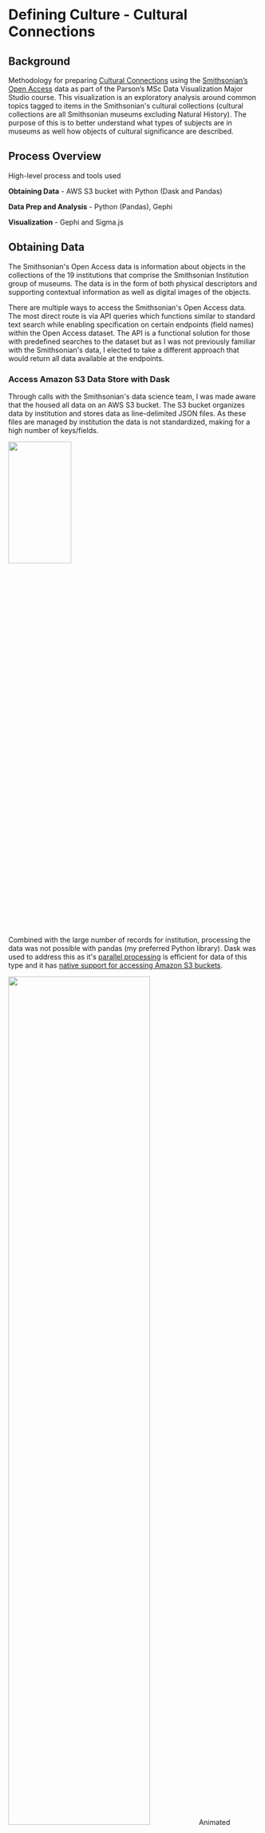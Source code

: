 
# Defining Culture - Cultural Connections
## Background
Methodology for preparing [Cultural Connections](https://justinkraus.github.io/si_meta/topics/) using the [Smithsonian’s Open Access](https://www.si.edu/openaccess) data as part of the Parson’s MSc Data Visualization Major Studio course. This visualization is an exploratory analysis around common topics tagged to items in the Smithsonian's cultural collections (cultural collections are all Smithsonian museums excluding Natural History). The purpose of this is to better understand what types of subjects are in museums as well how objects of cultural significance are described.

## Process Overview
High-level process and tools used

**Obtaining Data** - AWS S3 bucket with Python (Dask and Pandas)

**Data Prep and Analysis** - Python (Pandas), Gephi

**Visualization** - Gephi and Sigma.js

## Obtaining Data
The Smithsonian's Open Access data is information about objects in the collections of the 19 institutions that comprise the Smithsonian Institution group of museums. The data is in the form of both physical descriptors and supporting contextual information as well as digital images of the objects. 

There are multiple ways to access the Smithsonian's Open Access data. The most direct route is via API queries which functions similar to standard text search while enabling specification on certain endpoints (field names) within the Open Access dataset. The API is a functional solution for those with predefined searches to the dataset but as I was not previously familiar with the Smithsonian's data, I elected to take a different approach that would return all data available at the endpoints. 

### Access Amazon S3 Data Store with Dask
Through calls with the Smithsonian's data science team, I was made aware that the housed all data on an AWS S3 bucket. The S3 bucket organizes data by institution and stores data as line-delimited JSON files. As these files are managed by institution the data is not standardized, making for a high number of keys/fields. 

<img src="https://github.com/justinkraus/si_meta/blob/master/pythonAnalysis/1_exploration/si_aws_s3.png" height="25%" width="50%">

Combined with the large number of records for institution, processing the data was not possible with pandas (my preferred Python library). Dask was used to address this as it's [parallel processing](https://blog.dask.org/2017/01/24/dask-custom) is efficient for data of this type and it has [native support for accessing Amazon S3 buckets](https://docs.dask.org/en/latest/remote-data-services.html).

<img src="https://github.com/justinkraus/si_meta/blob/master/pythonAnalysis/1_exploration/grid_search_schedule.gif" height="66%" width="75%">  
Animated example of parallel processing from article above.

### Data Exploration
Initial explorations focused on understanding what metadata endpoints are available in the Smithsonian dataset. For the first visualization I looked at data available in the National Museum of American History (NMAH), this Python script downloads all of the NMAH JSON files available in the NMAH S3 bucket:

[Python Script: download full JSON files in S3 bucket](https://github.com/justinkraus/si_meta/blob/master/pythonAnalysis/1_exploration/smithsonian_API_2.py)

As there are hundreds of the JSON files, I [flattened](https://github.com/amirziai/flatten) a sample of these files into tabular formats to understand which endpoints have metadata populations.

[Python Script: Flatten](https://github.com/justinkraus/si_meta/blob/master/pythonAnalysis/1_exploration/smithsonian_flatten.py)  
[Flat CSV Example](https://github.com/justinkraus/si_meta/blob/master/pythonAnalysis/1_exploration/json_flatten_df_example.csv)

The CSV shows a portion of the files, but of note is that there are 500+ endpoints that could be accessed. Using this as a baseline for analysis was useful as it enabled me to get an understanding of which metadata records are maintained by the Smithsonian.

### Final Data Pull
The previous exploration enabled me to revisit my initial data pulls from the AWS S3 bucket around certain endpoints with better data populations. Essentially instead of pulling all available fields, I edited my script to only target fields with better data populations. While the overall metadata population at the time of these analyses isn't great for Smithsonian Open Access records, it was enough to work with for the data visualizations.  

[Dataset Profile](https://justinkraus.github.io/si_meta/topics/SI_Combined_Profile.html)  
[Python Script: download cultural topics with select endpoints](https://github.com/justinkraus/si_meta/blob/master/pythonAnalysis/1_exploration/si_topics_datapull.py)  
Targets endpoints for topics tagged to items at Smithsonian Cultural Institutions (not natural history museums)  
2.1 million records  
Topics: ~50% populated, 86k distinct  


## Data Prep and Analysis
### Standardization - Library of Congress Classification
Topics tagged to objects at the Smithsonian are largely at the curators discretion, making for high-cardinality (uncommon or unique values) within the topics dataset. Through working with the Smithsonian I learned they leverage the [Library of Congress Classification](https://en.wikipedia.org/wiki/Library_of_Congress_Classification) where possible to standardize topics based on this classification hierarchy. Special thanks to the Smithsonian team for providing this information that allowed me to map some of the unique topics used by individual museums into more general values comparable across institutions.


<img src="https://github.com/justinkraus/si_meta/blob/master/pythonAnalysis/2_analysis/topics/locexample.jpeg" height="25%" width="50%">  

An early example of the Library of Congress Hierarchy which shows how specific topics map into higher-level topics, [image source](https://kimon.hosting.nyu.edu/physical-electrical-digital/items/show/1379)  

[Python Script: Standardize topics](https://github.com/justinkraus/si_meta/blob/master/pythonAnalysis/2_analysis/topics/si_topics_standardize.py)  

### Restructuring by Topic
Knowledge graph's require two tables for visualizing: one which lists the nodes (circles) and a second that lists the edges (lines connecting each circle) between nodes. The second table is based on the graph theory concept of an [adjacency matrix](https://www.wikiwand.com/en/Adjacency_matrix), a basic example shown here:

<img src="https://github.com/justinkraus/si_meta/blob/master/pythonAnalysis/2_analysis/topics/adjMatrix.jpeg" height="66%" width="75%">  
  
The table on the right defines if a line occurs between each node, a version of this is needed to visualize in gephi, [image source](https://www.geeksforgeeks.org/graph-and-its-representations/)

As the initial dataset is structured around museums and objects with corresponding topic tags, there was no relationships connecting the topics. To define the relationships between topics, the data needed to be restructured so that topics were the primary focus and museums defined the relationships.
**Initial Dataset**
| Museum |Topic  |
|--|--|
|Museum#1|Topic#1|
|Museum#2|Topic#1|

**Restructured Dataset**
| Topic | Source| Target |
|--|--|--|
|Topic#1|Museum#1 | Museum#2|

I used Pandas to accomplish this, essentially grouping by topics and adding columns for each museum as a source and target for line. The python script to accomplish this is found here:

[Python Script: filter and restructure data](https://github.com/justinkraus/si_meta/blob/master/pythonAnalysis/2_analysis/topics/si_topics_structure.py)  

## Visualization
[Gephi](https://gephi.org/) was used to position and style the network graph. 
### Positioning
The general approach I took was to first do a packed circle layout which groups topics with other shared topics first, if no shared topics then groups by institution. Colors represent institution, size represents how many museums contain that topic. I did some additional manual positioning to ensure the shared topics were on top with distinct topics being towards the bottom to give a top-down effect to the overall visualization.  
<img src="https://github.com/justinkraus/si_meta/blob/master/pythonAnalysis/2_analysis/topics/packCircle.png" height="66%" width="75%">  

To get the final positions I used the [ForceAtlas 2](https://journals.plos.org/plosone/article?id=10.1371/journal.pone.0098679#:~:text=ForceAtlas2%20is%20a%20force%2Ddirected,local%20and%20global%20adaptive%20temperatures.) expansion method. In Force Atlas 2 variables for the node position formula, like attraction and how fast the nodes move away, are adjustable. Gephi also has forces that detect community clusters but as I had already positioned these with the packed circle it was redundant. In this version you can see an in-progress snapshot of the nodes moving away from each other as the simulation progresses.

<img src="https://github.com/justinkraus/si_meta/blob/master/pythonAnalysis/2_analysis/topics/forceExpansion.png" height="66%" width="75%">  

**Early Iteration**  
In this earlier iterations its easy to see the split of distinct smaller topics used only by an individual institution versus the larger topics present at multiple. I had hoped to visualize topics by number of objects in each museum collection but the National Museum of American History collection far outweighs the number of objects in other collections.  
<img src="https://github.com/justinkraus/si_meta/blob/master/pythonAnalysis/2_analysis/topics/deathstar.png" height="66%" width="75%">  
The [final version](https://justinkraus.github.io/si_meta/topics/) utilizes the export functionality of Gephi that converts the previously discussed tables into a [JSON File](https://github.com/justinkraus/si_meta/blob/master/topics/data.json) that contains the nodes and their relationships. This is usable with [sigma.js](http://sigmajs.org/) as a standalone html page with the files in this directory.
